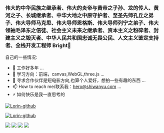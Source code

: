 ### 伟大的中华民族之继承者、伟大的炎帝与黄帝之子孙、龙的传人、黄河之子、长城继承者、中华大地之中原守护者、至圣先师孔丘之弟子、伟大导师马克思、伟大导师恩格斯、伟大导师列宁之弟子、伟大领袖毛泽东之信徒、社会主义未来之继承者、资本主义之粉碎者、封建主义之毁灭者、中华人民共和国忠诚无畏公民、人文主义鉴定支持者、全栈开发工程师 Bright👋


自己的一些情况:

- 🔭 工作好多年 ...
- 🌱 学习方向：前端，canvas,WebGL,three.js ...
- 👯 寻求合作伙伴是短电影方向,也算个人爱好，想拍一些有趣的东西 ...
- 📫 How to reach me/联系我：hero@shiwanyu.com ...
- ⚡ 如何快乐是我一直思考的

[![Lorin-github](https://github-readme-stats.vercel.app/api?username=birght)](https://github.com/anuraghazra/github-readme-stats)

[![Lorin-github](https://github-profile-trophy.vercel.app/?username=birght)](https://github.com/ryo-ma/github-profile-trophy)

<span > 
<img src="https://img.shields.io/badge/-HTML5-E34F26?style=flat-square&logo=html5&logoColor=white" />
<img src="https://img.shields.io/badge/-CSS3-1572B6?style=flat-square&logo=css3" /> 
<img src="https://img.shields.io/badge/-JavaScript-oringe?style=flat-square&logo=javascript" /> 
<img src="https://img.shields.io/badge/-java-oringe?style=flat-square&logo=java" /> 
</span>



